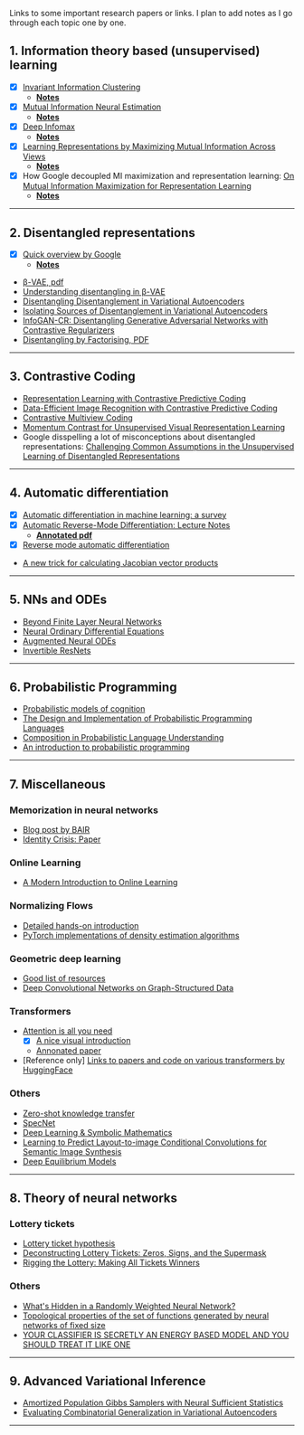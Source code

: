 Links to some important research papers or links. I plan to add notes as I go through each topic one by one.


## 1. Information theory based (unsupervised) learning
* [x] [Invariant Information Clustering](https://arxiv.org/abs/1807.06653)
   * [__Notes__](https://github.com/vinsis/math-and-ml-notes/blob/master/notes/iic.md)
* [x] [Mutual Information Neural Estimation](https://arxiv.org/abs/1801.04062)
  * [__Notes__](https://github.com/vinsis/math-and-ml-notes/blob/master/notes/mine.md)
* [x] [Deep Infomax](https://arxiv.org/abs/1808.06670)
  * [__Notes__](https://github.com/vinsis/math-and-ml-notes/blob/master/notes/deepinfomax.md)
* [x] [Learning Representations by Maximizing Mutual Information Across Views](https://arxiv.org/abs/1906.00910)
  * [__Notes__](https://github.com/vinsis/math-and-ml-notes/blob/master/notes/amdim.md)
* [x] How Google decoupled MI maximization and representation learning: [On Mutual Information Maximization for Representation Learning](https://arxiv.org/abs/1907.13625)
  * [__Notes__](https://github.com/vinsis/math-and-ml-notes/blob/master/notes/on_mi_maximization.md)

---

## 2. Disentangled representations
* [x] [Quick overview by Google](https://ai.googleblog.com/2019/04/evaluating-unsupervised-learning-of.html)
  *  [__Notes__](https://github.com/vinsis/math-and-ml-notes/blob/master/notes/unsupervised_disentanglement.md)
* [β-VAE, pdf](https://openreview.net/pdf?id=Sy2fzU9gl)
* [Understanding disentangling in β-VAE](https://arxiv.org/abs/1804.03599)
* [Disentangling Disentanglement in Variational Autoencoders](https://arxiv.org/abs/1812.02833)
* [Isolating Sources of Disentanglement in Variational Autoencoders](https://arxiv.org/abs/1802.04942)
* [InfoGAN-CR: Disentangling Generative Adversarial Networks with Contrastive Regularizers](https://arxiv.org/abs/1906.06034)
* [Disentangling by Factorising, PDF](https://www.cs.toronto.edu/~amnih/papers/disentangling_nips_ws.pdf)

---

## 3. Contrastive Coding
* [Representation Learning with Contrastive Predictive Coding](https://arxiv.org/abs/1807.03748)
* [Data-Efficient Image Recognition with Contrastive Predictive Coding](https://arxiv.org/abs/1905.09272)
* [Contrastive Multiview Coding](https://arxiv.org/abs/1906.05849)
* [Momentum Contrast for Unsupervised Visual Representation Learning](https://arxiv.org/abs/1911.05722)
* Google disspelling a lot of misconceptions about disentangled representations: [Challenging Common Assumptions in the Unsupervised Learning of Disentangled Representations](https://arxiv.org/abs/1811.12359)

---

## 4. Automatic differentiation
* [x] [Automatic differentiation in machine learning: a survey](https://arxiv.org/abs/1502.05767)
* [x] [Automatic Reverse-Mode Differentiation: Lecture Notes](http://www.cs.cmu.edu/~wcohen/10-605/notes/autodiff.pdf)
  * [__Annotated pdf__](https://github.com/vinsis/math-and-ml-notes/blob/master/notes/autodiff.pdf)
* [x] [Reverse mode automatic differentiation](https://rufflewind.com/2016-12-30/reverse-mode-automatic-differentiation)
* [A new trick for calculating Jacobian vector products](https://j-towns.github.io/2017/06/12/A-new-trick.html)

---

## 5. NNs and ODEs
* [Beyond Finite Layer Neural Networks](https://arxiv.org/pdf/1710.10121.pdf)
* [Neural Ordinary Differential Equations](https://arxiv.org/pdf/1806.07366.pdf)
* [Augmented Neural ODEs](https://arxiv.org/abs/1904.01681)
* [Invertible ResNets](https://arxiv.org/pdf/1811.00995.pdf)

---

## 6. Probabilistic Programming
* [Probabilistic models of cognition](http://probmods.org/)
* [The Design and Implementation of Probabilistic Programming Languages](http://dippl.org)
* [Composition in Probabilistic Language Understanding](http://gscontras.github.io/ESSLLI-2016/)
* [An introduction to probabilistic programming](https://arxiv.org/abs/1809.10756)

---

## 7. Miscellaneous
### Memorization in neural networks
* [Blog post by BAIR](https://bair.berkeley.edu/blog/2019/08/13/memorization/)
* [Identity Crisis: Paper](https://arxiv.org/abs/1902.04698)

### Online Learning
* [A Modern Introduction to Online Learning](https://arxiv.org/abs/1912.13213)

### Normalizing Flows
* [Detailed hands-on introduction](https://github.com/acids-ircam/pytorch_flows)
* [PyTorch implementations of density estimation algorithms](https://github.com/kamenbliznashki/normalizing_flows)

### Geometric deep learning
* [Good list of resources](http://geometricdeeplearning.com/)
* [Deep Convolutional Networks on Graph-Structured Data](https://arxiv.org/abs/1506.05163)

### Transformers
* [Attention is all you need](https://arxiv.org/abs/1706.03762)
  * [x] [A nice visual introduction](http://jalammar.github.io/illustrated-transformer/)
  * [Annonated paper](http://nlp.seas.harvard.edu/2018/04/03/attention.html)
* [Reference only] [Links to papers and code on various transformers by HuggingFace](https://github.com/huggingface/transformers)

### Others
* [Zero-shot knowledge transfer](https://arxiv.org/abs/1905.09768)
* [SpecNet](https://arxiv.org/abs/1905.10915)
* [Deep Learning & Symbolic Mathematics](https://arxiv.org/abs/1912.01412)
* [Learning to Predict Layout-to-image Conditional Convolutions for Semantic Image Synthesis](https://papers.nips.cc/paper/8347-learning-to-predict-layout-to-image-conditional-convolutions-for-semantic-image-synthesis)
* [Deep Equilibrium Models](https://papers.nips.cc/paper/8358-deep-equilibrium-models)

---

## 8. Theory of neural networks
### Lottery tickets
* [Lottery ticket hypothesis](http://news.mit.edu/2019/smarter-training-neural-networks-0506)
* [Deconstructing Lottery Tickets: Zeros, Signs, and the Supermask](https://arxiv.org/abs/1905.01067)
* [Rigging the Lottery: Making All Tickets Winners](https://arxiv.org/abs/1911.11134)

### Others
* [What's Hidden in a Randomly Weighted Neural Network?](https://arxiv.org/abs/1911.13299)
* [Topological properties of the set of functions generated by neural networks of fixed size](https://arxiv.org/abs/1806.08459)
* [YOUR  CLASSIFIER  IS  SECRETLY  AN  ENERGY  BASED MODEL AND YOU  SHOULD TREAT IT LIKE ONE](https://arxiv.org/abs/1912.03263)

---

## 9. Advanced Variational Inference 
* [Amortized Population Gibbs Samplers with Neural Sufficient Statistics](https://arxiv.org/abs/1911.01382)
* [Evaluating Combinatorial Generalization in Variational Autoencoders](https://arxiv.org/abs/1911.04594)

---
